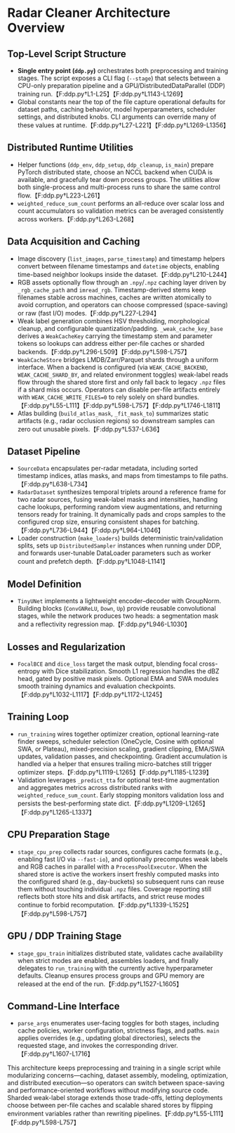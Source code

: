# Radar Cleaner Architecture Overview

## Top-Level Script Structure
- **Single entry point (`ddp.py`)** orchestrates both preprocessing and training stages. The script exposes a CLI flag (`--stage`) that selects between a CPU-only preparation pipeline and a GPU/DistributedDataParallel (DDP) training run.【F:ddp.py†L1-L25】【F:ddp.py†L1143-L1269】
- Global constants near the top of the file capture operational defaults for dataset paths, caching behavior, model hyperparameters, scheduler settings, and distributed knobs. CLI arguments can override many of these values at runtime.【F:ddp.py†L27-L221】【F:ddp.py†L1269-L1356】

## Distributed Runtime Utilities
- Helper functions (`ddp_env`, `ddp_setup`, `ddp_cleanup`, `is_main`) prepare PyTorch distributed state, choose an NCCL backend when CUDA is available, and gracefully tear down process groups. The utilities allow both single-process and multi-process runs to share the same control flow.【F:ddp.py†L223-L261】
- `weighted_reduce_sum_count` performs an all-reduce over scalar loss and count accumulators so validation metrics can be averaged consistently across workers.【F:ddp.py†L263-L268】

## Data Acquisition and Caching
- Image discovery (`list_images`, `parse_timestamp`) and timestamp helpers convert between filename timestamps and `datetime` objects, enabling time-based neighbor lookups inside the dataset.【F:ddp.py†L210-L244】
- RGB assets optionally flow through an `.npy`/`.npz` caching layer driven by `_rgb_cache_path` and `imread_rgb`. Timestamp-derived stems keep filenames stable across machines, caches are written atomically to avoid corruption, and operators can choose compressed (space-saving) or raw (fast I/O) modes.【F:ddp.py†L227-L294】
- Weak label generation combines HSV thresholding, morphological cleanup, and configurable quantization/padding. `_weak_cache_key_base` derives a `WeakCacheKey` carrying the timestamp stem and parameter tokens so lookups can address either per-file caches or sharded backends.【F:ddp.py†L296-L509】【F:ddp.py†L598-L757】
- `WeakCacheStore` bridges LMDB/Zarr/Parquet shards through a uniform interface. When a backend is configured (via `WEAK_CACHE_BACKEND`, `WEAK_CACHE_SHARD_BY`, and related environment toggles) weak-label reads flow through the shared store first and only fall back to legacy `.npz` files if a shard miss occurs. Operators can disable per-file artifacts entirely with `WEAK_CACHE_WRITE_FILES=0` to rely solely on shard bundles.【F:ddp.py†L55-L111】【F:ddp.py†L598-L757】【F:ddp.py†L1746-L1811】
- Atlas building (`build_atlas_mask`, `_fit_mask_to`) summarizes static artifacts (e.g., radar occlusion regions) so downstream samples can zero out unusable pixels.【F:ddp.py†L537-L636】

## Dataset Pipeline
- `SourceData` encapsulates per-radar metadata, including sorted timestamp indices, atlas masks, and maps from timestamps to file paths.【F:ddp.py†L638-L734】
- `RadarDataset` synthesizes temporal triplets around a reference frame for two radar sources, fusing weak-label masks and intensities, handling cache lookups, performing random view augmentations, and returning tensors ready for training. It dynamically pads and crops samples to the configured crop size, ensuring consistent shapes for batching.【F:ddp.py†L736-L944】【F:ddp.py†L964-L1046】
- Loader construction (`make_loaders`) builds deterministic train/validation splits, sets up `DistributedSampler` instances when running under DDP, and forwards user-tunable DataLoader parameters such as worker count and prefetch depth.【F:ddp.py†L1048-L1141】

## Model Definition
- `TinyUNet` implements a lightweight encoder–decoder with GroupNorm. Building blocks (`ConvGNReLU`, `Down`, `Up`) provide reusable convolutional stages, while the network produces two heads: a segmentation mask and a reflectivity regression map.【F:ddp.py†L946-L1030】

## Losses and Regularization
- `FocalBCE` and `dice_loss` target the mask output, blending focal cross-entropy with Dice stabilization. Smooth L1 regression handles the dBZ head, gated by positive mask pixels. Optional EMA and SWA modules smooth training dynamics and evaluation checkpoints.【F:ddp.py†L1032-L1117】【F:ddp.py†L1172-L1245】

## Training Loop
- `run_training` wires together optimizer creation, optional learning-rate finder sweeps, scheduler selection (OneCycle, Cosine with optional SWA, or Plateau), mixed-precision scaling, gradient clipping, EMA/SWA updates, validation passes, and checkpointing. Gradient accumulation is handled via a helper that ensures trailing micro-batches still trigger optimizer steps.【F:ddp.py†L1119-L1265】【F:ddp.py†L1185-L1239】
- Validation leverages `_predict_tta` for optional test-time augmentation and aggregates metrics across distributed ranks with `weighted_reduce_sum_count`. Early stopping monitors validation loss and persists the best-performing state dict.【F:ddp.py†L1209-L1265】【F:ddp.py†L1265-L1337】

## CPU Preparation Stage
- `stage_cpu_prep` collects radar sources, configures cache formats (e.g., enabling fast I/O via `--fast-io`), and optionally precomputes weak labels and RGB caches in parallel with a `ProcessPoolExecutor`. When the shared store is active the workers insert freshly computed masks into the configured shard (e.g., day-buckets) so subsequent runs can reuse them without touching individual `.npz` files. Coverage reporting still reflects both store hits and disk artifacts, and strict reuse modes continue to forbid recomputation.【F:ddp.py†L1339-L1525】【F:ddp.py†L598-L757】

## GPU / DDP Training Stage
- `stage_gpu_train` initializes distributed state, validates cache availability when strict modes are enabled, assembles loaders, and finally delegates to `run_training` with the currently active hyperparameter defaults. Cleanup ensures process groups and GPU memory are released at the end of the run.【F:ddp.py†L1527-L1605】

## Command-Line Interface
- `parse_args` enumerates user-facing toggles for both stages, including cache policies, worker configuration, strictness flags, and paths. `main` applies overrides (e.g., updating global directories), selects the requested stage, and invokes the corresponding driver.【F:ddp.py†L1607-L1716】

This architecture keeps preprocessing and training in a single script while modularizing concerns—caching, dataset assembly, modeling, optimization, and distributed execution—so operators can switch between space-saving and performance-oriented workflows without modifying source code. Sharded weak-label storage extends those trade-offs, letting deployments choose between per-file caches and scalable shared stores by flipping environment variables rather than rewriting pipelines.【F:ddp.py†L55-L111】【F:ddp.py†L598-L757】
